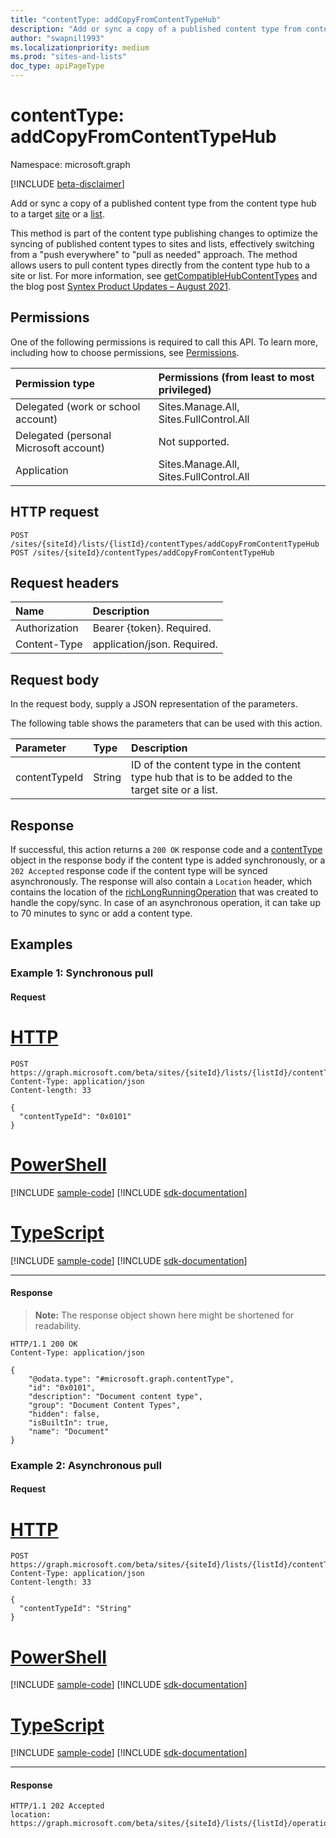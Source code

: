 ```yaml
---
title: "contentType: addCopyFromContentTypeHub"
description: "Add or sync a copy of a published content type from content type hub to a target site or a list."
author: "swapnil1993"
ms.localizationpriority: medium
ms.prod: "sites-and-lists"
doc_type: apiPageType
---
```


# contentType: addCopyFromContentTypeHub
Namespace: microsoft.graph

[!INCLUDE [beta-disclaimer](../../includes/beta-disclaimer.md)]

Add or sync a copy of a published content type from the content type hub to a target [site](../resources/site.md) or a [list](../resources/list.md).

This method is part of the content type publishing changes to optimize the syncing of published content types to sites and lists, effectively switching from a "push everywhere" to "pull as needed" approach. The method allows users to pull content types directly from the content type hub to a site or list. For more information, see [getCompatibleHubContentTypes](contenttype-getcompatiblehubcontenttypes.md) and the blog post [Syntex Product Updates – August 2021](https://techcommunity.microsoft.com/t5/sharepoint-syntex-blog/syntex-product-updates-august-2021/ba-p/2606438).
## Permissions
One of the following permissions is required to call this API. To learn more, including how to choose permissions, see [Permissions](/graph/permissions-reference).

|Permission type|Permissions (from least to most privileged)|
|:---|:---|
|Delegated (work or school account) | Sites.Manage.All, Sites.FullControl.All |
|Delegated (personal Microsoft account) | Not supported.    |
|Application | Sites.Manage.All, Sites.FullControl.All |


## HTTP request

<!-- {
  "blockType": "ignored"
}
-->
``` http
POST /sites/{siteId}/lists/{listId}/contentTypes/addCopyFromContentTypeHub
POST /sites/{siteId}/contentTypes/addCopyFromContentTypeHub
```

## Request headers
|Name|Description|
|:---|:---|
|Authorization|Bearer {token}. Required.|
|Content-Type|application/json. Required.|

## Request body
In the request body, supply a JSON representation of the parameters.

The following table shows the parameters that can be used with this action.

|Parameter|Type|Description|
|:---|:---|:---|
|contentTypeId|String| ID of the content type in the content type hub that is to be added to the target site or a list.|



## Response

If successful, this action returns a `200 OK` response code and a [contentType](../resources/contenttype.md) object in the response body if the content type is added synchronously, or a `202 Accepted` response code if the content type will be synced asynchronously. The response will also contain a `Location` header, which contains the location of the [richLongRunningOperation](../resources/richLongRunningOperation.md) that was created to handle the copy/sync.
In case of an asynchronous operation, it can take up to 70 minutes to sync or add a content type.

## Examples

### Example 1: Synchronous pull

#### Request

# [HTTP](#tab/http)
<!-- {
  "blockType": "request",
  "name": "contenttype_addcopyfromcontenttypehub_sync_pull"
}
-->
``` http
POST https://graph.microsoft.com/beta/sites/{siteId}/lists/{listId}/contentTypes/addCopyFromContentTypeHub
Content-Type: application/json
Content-length: 33

{
  "contentTypeId": "0x0101"
}
```

# [PowerShell](#tab/powershell)
[!INCLUDE [sample-code](../includes/snippets/powershell/contenttype-addcopyfromcontenttypehub-sync-pull-powershell-snippets.md)]
[!INCLUDE [sdk-documentation](../includes/snippets/snippets-sdk-documentation-link.md)]

# [TypeScript](#tab/typescript)
[!INCLUDE [sample-code](../includes/snippets/typescript/contenttype-addcopyfromcontenttypehub-sync-pull-typescript-snippets.md)]
[!INCLUDE [sdk-documentation](../includes/snippets/snippets-sdk-documentation-link.md)]

---



#### Response
>**Note:** The response object shown here might be shortened for readability.
<!-- {
  "blockType": "response",
  "truncated": true,
  "@odata.type": "microsoft.graph.contentType"
}
-->
``` http
HTTP/1.1 200 OK
Content-Type: application/json

{
    "@odata.type": "#microsoft.graph.contentType",
    "id": "0x0101",
    "description": "Document content type",
    "group": "Document Content Types",
    "hidden": false,
    "isBuiltIn": true,
    "name": "Document"
}
```
### Example 2: Asynchronous pull

#### Request

# [HTTP](#tab/http)
<!-- {
  "blockType": "request",
  "name": "contenttype_addcopyfromcontenttypehub_async_pull"
}
-->
``` http
POST https://graph.microsoft.com/beta/sites/{siteId}/lists/{listId}/contentTypes/addCopyFromContentTypeHub
Content-Type: application/json
Content-length: 33

{
  "contentTypeId": "String"
}
```

# [PowerShell](#tab/powershell)
[!INCLUDE [sample-code](../includes/snippets/powershell/contenttype-addcopyfromcontenttypehub-async-pull-powershell-snippets.md)]
[!INCLUDE [sdk-documentation](../includes/snippets/snippets-sdk-documentation-link.md)]

# [TypeScript](#tab/typescript)
[!INCLUDE [sample-code](../includes/snippets/typescript/contenttype-addcopyfromcontenttypehub-async-pull-typescript-snippets.md)]
[!INCLUDE [sdk-documentation](../includes/snippets/snippets-sdk-documentation-link.md)]

---



#### Response

<!-- {
  "blockType": "response"
}
-->
``` http
HTTP/1.1 202 Accepted
location: https://graph.microsoft.com/beta/sites/{siteId}/lists/{listId}/operations/{operationId}
```
